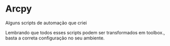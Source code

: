 # Arcpy
Alguns scripts de automação que criei

Lembrando que todos esses scripts podem ser transformados em toolbox., basta a correta configuração no seu ambiente.

